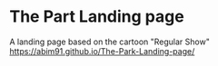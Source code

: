 # The Part Landing page
A landing page based on the cartoon "Regular Show"
https://abim91.github.io/The-Park-Landing-page/
